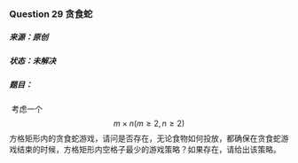 ### Question 29 贪食蛇

##### 来源：原创

##### 状态：未解决

##### 题目：

​    考虑一个$$m\times{n}(m\geq2,n\geq{2})$$方格矩形内的贪食蛇游戏，请问是否存在，无论食物如何投放，都确保在贪食蛇游戏结束的时候，方格矩形内空格子最少的游戏策略？如果存在，请给出该策略。